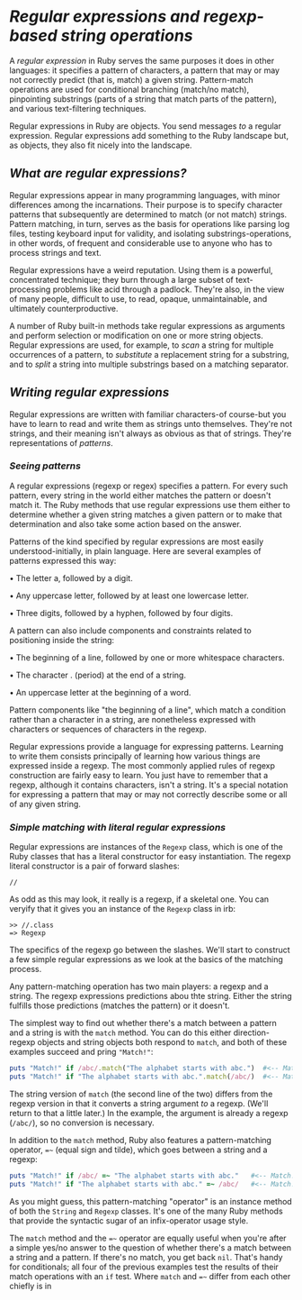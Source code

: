 # *Regular expressions and regexp-based string operations* #
A *regular expression* in Ruby serves the same purposes it does in other languages: it specifies a pattern of characters, a pattern that may or may not correctly predict (that is, match) a given string. Pattern-match operations are used for conditional branching (match/no match), pinpointing substrings (parts of a string that match parts of the pattern), and various text-filtering techniques.

Regular expressions in Ruby are objects. You send messages *to* a regular expression. Regular expressions add something to the Ruby landscape but, as objects, they also fit nicely into the landscape.


## *What are regular expressions?* ##
Regular expressions appear in many programming languages, with minor differences among the incarnations. Their purpose is to specify character patterns that subsequently are determined to match (or not match) strings. Pattern matching, in turn, serves as the basis for operations like parsing log files, testing keyboard input for validity, and isolating substrings-operations, in other words, of frequent and considerable use to anyone who has to process strings and text.

Regular expressions have a weird reputation. Using them is a powerful, concentrated technique; they burn through a large subset of text-processing problems like acid through a padlock. They're also, in the view of many people, difficult to use, to read, opaque, unmaintainable, and ultimately counterproductive.

A number of Ruby built-in methods take regular expressions as arguments and perform selection or modification on one or more string objects. Regular expressions are used, for example, to *scan* a string for multiple occurrences of a pattern, to *substitute* a replacement string for a substring, and to *split* a string into multiple substrings based on a matching separator.

## *Writing regular expressions* ##
Regular expressions are written with familiar characters-of course-but you have to learn to read and write them as strings unto themselves. They're not strings, and their meaning isn't always as obvious as that of strings. They're representations of *patterns*.

### *Seeing patterns* ###
A regular expressions (regexp or regex) specifies a pattern. For every such pattern, every string in the world either matches the pattern or doesn't match it. The Ruby methods that use regular expressions use them either to determine whether a given string matches a given pattern or to make that determination and also take some action based on the answer.

Patterns of the kind specified by regular expressions are most easily understood-initially, in plain language. Here are several examples of patterns expressed this way:

  • The letter a, followed by a digit.

  • Any uppercase letter, followed by at least one lowercase letter.

  • Three digits, followed by a hyphen, followed by four digits.

A pattern can also include components and constraints related to positioning inside the string:

  • The beginning of a line, followed by one or more whitespace characters.

  • The character . (period) at the end of a string.

  • An uppercase letter at the beginning of a word.

Pattern components like "the beginning of a line", which match a condition rather than a character in a string, are nonetheless expressed with characters or sequences of characters in the regexp.

Regular expressions provide a language for expressing patterns. Learning to write them consists principally of learning how various things are expressed inside a regexp. The most commonly applied rules of regexp construction are fairly easy to learn. You just have to remember that a regexp, although it contains characters, isn't a string. It's a special notation for expressing a pattern that may or may not correctly describe some or all of any given string.

### *Simple matching with literal regular expressions* ###
Regular expressions are instances of the `Regexp` class, which is one of the Ruby classes that has a literal constructor for easy instantiation. The regexp literal constructor is a pair of forward slashes:

`//`

As odd as this may look, it really is a regexp, if a skeletal one. You can veryify that it gives you an instance of the `Regexp` class in irb:

```irb
>> //.class
=> Regexp
```

The specifics of the regexp go between the slashes. We'll start to construct a few simple regular expressions as we look at the basics of the matching process.

Any pattern-matching operation has two main players: a regexp and a string. The regexp expressions predictions abou thte string. Either the string fulfills those predictions (matches the pattern) or it doesn't.

The simplest way to find out whether there's a match between a pattern and a string is with the `match` method. You can do this either direction-regexp objects and string objects both respond to `match`, and both of these examples succeed and pring `"Match!"`:

```ruby
puts "Match!" if /abc/.match("The alphabet starts with abc.")  #<-- Match!
puts "Match!" if "The alphabet starts with abc.".match(/abc/)  #<-- Match!
```

The string version of `match` (the second line of the two) differs from the regexp version in that it converts a string argument *to* a regexp. (We'll return to that a little later.) In the example, the argument is already a regexp (`/abc/`), so no conversion is necessary.

In addition to the `match` method, Ruby also features a pattern-matching operator, `=~` (equal sign and tilde), which goes between a string and a regexp:

```ruby
puts "Match!" if /abc/ =~ "The alphabet starts with abc."   #<-- Match!
puts "Match!" if "The alphabet starts with abc." =~ /abc/   #<-- Match!
```
As you might guess, this pattern-matching "operator" is an instance method of both the `String` and `Regexp` classes. It's one of the many Ruby methods that provide the syntactic sugar of an infix-operator usage style.

The `match` method and the `=~` operator are equally useful when you're after a simple yes/no answer to the question of whether there's a match between a string and a pattern. If there's no match, you get back `nil`. That's handy for conditionals; all four of the previous examples test the results of their match operations with an `if` test. Where `match` and `=~` differ from each other chiefly is in 
